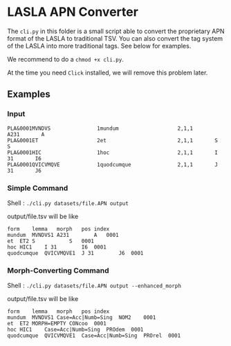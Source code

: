 LASLA APN Converter
===================

The `cli.py` in this folder is a small script able to convert the proprietary
APN format of the LASLA to traditional TSV. You can also convert the tag system
of the LASLA into more traditional tags. See below for examples.

We recommend to do a `chmod +x cli.py`.

At the time you need `Click` installed, we will remove this problem
later.

## Examples

### Input

```
PLA&0001MVNDVS               1mundum                   2,1,1       A231       A
PLA&0001ET                   2et                       2,1,1       S          S
PLA&0001HIC                  1hoc                      2,1,1       I 31       I6
PLA&0001QVICVMQVE            1quodcumque               2,1,1       J 31       J6
```

### Simple Command

Shell : `./cli.py datasets/file.APN output`

output/file.tsv will be like

```tsv
form	lemma	morph	pos	index
mundum	MVNDVS1	A231       	A	0001
et	ET2	S          	S	0001
hoc	HIC1	I 31       	I6	0001
quodcumque	QVICVMQVE1	J 31       	J6	0001
```

### Morph-Converting Command

Shell : `./cli.py datasets/file.APN output --enhanced_morph`

output/file.tsv will be like

```tsv
form	lemma	morph	pos	index
mundum	MVNDVS1	Case=Acc|Numb=Sing	NOM2	0001
et	ET2	MORPH=EMPTY	CONcoo	0001
hoc	HIC1	Case=Acc|Numb=Sing	PROdem	0001
quodcumque	QVICVMQVE1	Case=Acc|Numb=Sing	PROrel	0001
```
